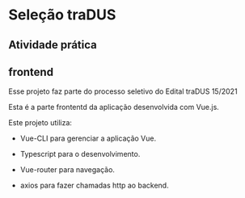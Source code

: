 # Seleção traDUS

## Atividade prática

## frontend

Esse projeto faz parte do processo seletivo do Edital traDUS 15/2021

Esta é a parte frontentd da aplicação desenvolvida com Vue.js.

Este projeto utiliza:

- Vue-CLI para gerenciar a aplicação Vue.

- Typescript para o desenvolvimento.

- Vue-router para navegação.

- axios para fazer chamadas http ao backend.
